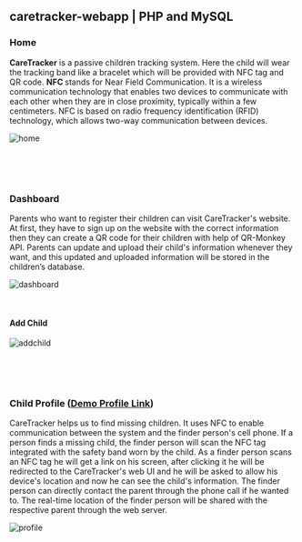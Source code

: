 ## caretracker-webapp | PHP and MySQL

### Home

<b>CareTracker</b> is a passive children tracking system. Here the child will wear the tracking band like a bracelet which will be provided with NFC tag and QR code.
<b>NFC </b> stands for Near Field Communication. It is a wireless communication technology that enables two devices to communicate with each other when they are in close proximity, typically within a few centimeters. NFC is based on radio frequency identification (RFID) technology, which allows two-way communication between devices.<br>

![home](https://github.com/vikasipar/caretracker-webapp/assets/98696526/52003825-8f20-45b3-92d0-3c3b037bd20c)

<br><br><br>

### Dashboard

Parents who want to register their children can visit CareTracker's website. At first, they have to sign up on the website with the correct information then they can create a QR code for their children with help of QR-Monkey API. Parents can update and upload their child's information whenever they want, and this updated and uploaded information will be stored in the children’s database.<br>

![dashboard](https://github.com/vikasipar/caretracker-webapp/assets/98696526/901bb06c-e4a8-49c2-818a-8489edae71a3)

<br>

#### Add Child 

![addchild](https://github.com/vikasipar/caretracker-webapp/assets/98696526/117a935d-975a-4924-b005-c206be6e2234)

<br><br><br>

### Child Profile ([Demo Profile Link](https://vikasipar.github.io/ct-userprofile/))

CareTracker helps us to find missing children. It uses NFC to enable communication between the system and the finder person's cell phone. If a person finds a missing child, the finder person will scan the NFC tag integrated with the safety band worn by the child. As a finder person scans an NFC tag he will get a link on his screen, after clicking it he will be redirected to the CareTracker's web UI and he will be asked to allow his device's location and now he can see the child's information. The finder person can directly contact the parent through the phone call if he wanted to. The real-time location of the finder person will be shared with the respective parent through the web server.
<br>

![profile](https://github.com/vikasipar/caretracker-webapp/assets/98696526/6c5f06f2-ee01-4b6c-b5e4-bbfa658661c3)

<br><br>
